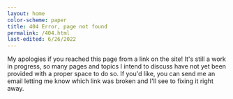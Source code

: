 ```yaml
---
layout: home
color-scheme: paper
title: 404 Error, page not found
permalink: /404.html
last-edited: 6/26/2022
---
```



My apologies if you reached this page from a link on the site! It's still a work in progress, so many pages and topics I intend to discuss have not yet been provided with a proper space to do so. If you'd like, you can send me an email letting me know which link was broken and I'll see to fixing it right away.

